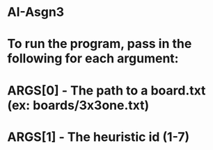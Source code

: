 # AI-Asgn3
# To run the program, pass in the following for each argument: 
# ARGS[0] - The path to a board.txt (ex: boards/3x3one.txt)
# ARGS[1] - The heuristic id (1-7)
